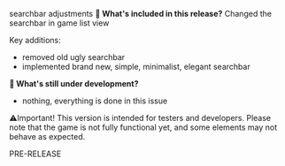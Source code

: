 searchbar adjustments
**🔧 What's included in this release?**
Changed the searchbar in game list view

Key additions: 
- removed old ugly searchbar
- implemented brand new, simple, minimalist, elegant searchbar

**🚧 What's still under development?**
- nothing, everything is done in this issue

⚠️Important! This version is intended for testers and developers. Please note that the game is not fully functional yet, and some elements may not behave as expected.

PRE-RELEASE
